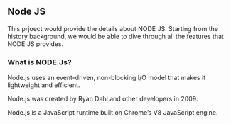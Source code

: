 


## Node JS 
This prjoect would provide the details about NODE JS. Starting from the history background, we would be able to dive through all the features that NODE JS provides.



### What is NODE.Js?

Node.js uses an event-driven, non-blocking I/O model that makes it lightweight and efficient.

Node.js was created by Ryan Dahl and other developers in 2009.

Node.js is a JavaScript runtime built on Chrome’s V8 JavaScript engine.
